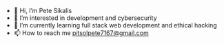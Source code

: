 - 👋 Hi, I’m Pete Sikalis
- 👀 I’m interested in development and cybersecurity
- 🌱 I’m currently learning full stack web development and ethical hacking
- 📫 How to reach me pitsolpete7167@gmail.com

